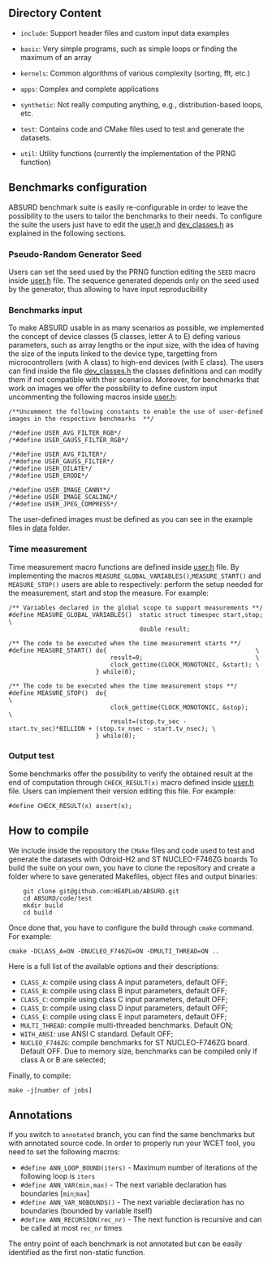 
## Directory Content
- `include`: Support header files and custom input data examples

- `basic`: Very simple programs, such as simple loops or finding the maximum of an array
- `kernels`: Common algorithms of various complexity (sorting, fft, etc.)
- `apps`: Complex and complete applications
- `synthetic`: Not really computing anything, e.g., distribution-based loops, etc.
- `test`: Contains code and CMake files used to test and generate the datasets.
- `util`: Utility functions (currently the implementation of the PRNG function)

## Benchmarks configuration
ABSURD benchmark suite is easily re-configurable in order to leave the possibility to the users to tailor the benchmarks to their needs.
To configure the suite the users just have to edit the [user.h](include/user.h) and [dev_classes.h](include/dev_classes.h) as explained in the following sections.

### Pseudo-Random Generator Seed
Users can set the seed used by the PRNG function editing the `SEED` macro inside [user.h](include/user.h) file. The sequence generated depends only on the seed used by the generator, thus allowing to have input reproducibility

### Benchmarks input
To make ABSURD usable in as many scenarios as possible, we implemented the concept of device classes (5 classes, letter A to E) defing various parameters, such as array lengths or the input size, with the idea of ​​having the size of the inputs linked to the device type, targetting from microcontrollers (with A class) to high-end devices (with E class). 
The users can find inside the file [dev_classes.h](include/dev_classes.h) the classes definitions and can modify them if not compatible with their scenarios.
Moreover, for benchmarks that work on images we offer the possibility to define custom input uncommenting the following macros inside [user.h](include/user.h):
```
/**Uncomment the following constants to enable the use of user-defined images in the respective benchmarks  **/

/*#define USER_AVG_FILTER_RGB*/
/*#define USER_GAUSS_FILTER_RGB*/

/*#define USER_AVG_FILTER*/
/*#define USER_GAUSS_FILTER*/
/*#define USER_DILATE*/
/*#define USER_ERODE*/

/*#define USER_IMAGE_CANNY*/
/*#define USER_IMAGE_SCALING*/
/*#define USER_JPEG_COMPRESS*/
``` 
The user-defined images must be defined as you can see in the example files in [data](include/data) folder.

### Time measurement
Time measurement macro functions are defined inside [user.h](include/user.h) file.
By implementing the macros `MEASURE_GLOBAL_VARIABLES()`,`MEASURE_START()` and `MEASURE_STOP()` users are able to respectively: perform the setup needed for the measurement, start and stop the measure.
For example:
```
/** Variables declared in the global scope to support measurements **/
#define MEASURE_GLOBAL_VARIABLES()  static struct timespec start,stop; \
                                    double result;

/** The code to be executed when the time measurement starts **/
#define MEASURE_START() do{                                         \
                            result=0;                               \
                            clock_gettime(CLOCK_MONOTONIC, &start); \
                        } while(0);

/** The code to be executed when the time measurement stops **/
#define MEASURE_STOP()  do{                                                                               \
                            clock_gettime(CLOCK_MONOTONIC, &stop);                                        \
                            result=(stop.tv_sec - start.tv_sec)*BILLION + (stop.tv_nsec - start.tv_nsec); \
                        } while(0);
```
### Output test
Some benchmarks offer the possibility to verify the obtained result at the end of computation through `CHECK_RESULT(x)` macro defined inside [user.h](include/user.h) file. Users can implement their version editing this file.
For example:
```
#define CHECK_RESULT(x) assert(x);
```  
## How to compile
We include inside the repository the `CMake` files and code used to test and generate the datasets with Odroid-H2 and ST NUCLEO-F746ZG boards
To build the suite on your own, you have to clone the repository and create a folder where to save generated Makefiles, object files and output binaries:
```
    git clone git@github.com:HEAPLab/ABSURD.git
    cd ABSURD/code/test
    mkdir build
    cd build
```
Once done that, you have to configure the build through `cmake` command. For example:
```
cmake -DCLASS_A=ON -DNUCLEO_F746ZG=ON -DMULTI_THREAD=ON ..
```
Here is a full list of the available options and their descriptions:
- `CLASS_A`: compile using class A input parameters, default OFF;
- `CLASS_B`: compile using class B input parameters, default OFF;
- `CLASS_C`: compile using class C input parameters, default OFF;
- `CLASS_D`: compile using class D input parameters, default OFF;
- `CLASS_E`: compile using class E input parameters, default OFF;
- `MULTI_THREAD`: compile multi-threaded benchmarks. Default ON;
- `WITH_ANSI`: use ANSI C standard. Default OFF;
- `NUCLEO_F746ZG`: compile benchmarks for ST NUCLEO-F746ZG board. Default OFF. Due to memory size, benchmarks can be compiled only if class A or B are selected;

Finally, to compile:
```
make -j[number of jobs]
```

## Annotations
If you switch to `annotated` branch, you can find the same benchmarks but with annotated source code. 
In order to properly run your WCET tool, you need to set the following macros:
 - `#define ANN_LOOP_BOUND(iters)` - Maximum number of iterations of the following loop is `iters`
 - `#define ANN_VAR(min,max)` - The next variable declaration has boundaries [`min`;`max`]
 - `#define ANN_VAR_NOBOUNDS()` - The next variable declaration has no boundaries (bounded by variable itself)
 - `#define ANN_RECURSION(rec_nr)` - The next function is recursive and can be called at most `rec_nr` times

The entry point of each benchmark is not annotated but can be easily identified as the first non-static function. 
